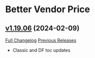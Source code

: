 # Better Vendor Price

## [v1.19.06](https://github.com/mooreatv/BetterVendorPrice/tree/v1.19.06) (2024-02-09)
[Full Changelog](https://github.com/mooreatv/BetterVendorPrice/compare/v1.19.05...v1.19.06) [Previous Releases](https://github.com/mooreatv/BetterVendorPrice/releases)

- Classic and DF toc updates  
